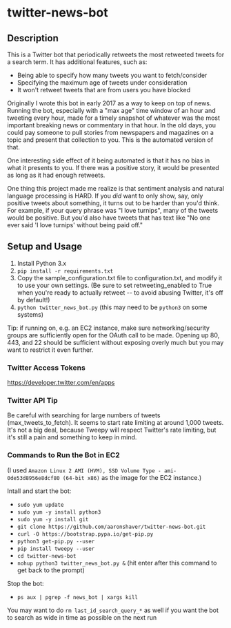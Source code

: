 # twitter-news-bot

## Description

This is a Twitter bot that periodically retweets the most retweeted tweets for a search term. It has additional
features, such as:

* Being able to specify how many tweets you want to fetch/consider
* Specifying the maximum age of tweets under consideration
* It won't retweet tweets that are from users you have blocked

Originally I wrote this bot in early 2017 as a way to keep on top of news. Running the bot, especially with a "max age" time window of an hour and tweeting every hour, made for a timely snapshot of whatever was the most important breaking news or commentary in that hour. In the old days, you could pay someone to pull stories from newspapers and magazines on a topic and present that collection to you. This is the automated version of that.

One interesting side effect of it being automated is that it has no bias in what it presents to you. If there was a positive story, it would be presented as long as it had enough retweets.

One thing this project made me realize is that sentiment analysis and natural language processing is HARD. If you _did_ want to only show, say, only positive tweets about something, it turns out to be harder than you'd think. For example, if your query phrase was "I love turnips", many of the tweets would be positive. But you'd also have tweets that has text like "No one ever said 'I love turnips' without being paid off."

## Setup and Usage

1. Install Python 3.x
2. `pip install -r requirements.txt`
3. Copy the sample_configuration.txt file to configuration.txt, and modify it to use your own settings. (Be sure to set retweeting_enabled to True when you're ready to actually retweet -- to avoid abusing Twitter, it's off by default!)
4. `python twitter_news_bot.py` (this may need to be `python3` on some systems)

Tip: if running on, e.g. an EC2 instance, make sure networking/security groups are sufficiently open for the OAuth
call to be made. Opening up 80, 443, and 22 should be sufficient without exposing overly much but you may want to restrict it even further.

### Twitter Access Tokens

https://developer.twitter.com/en/apps

### Twitter API Tip

Be careful with searching for large numbers of tweets (max_tweets_to_fetch). It seems to start rate limiting at around 1,000 tweets. It's not a big deal, because Tweepy will respect Twitter's rate limiting, but it's still a pain and something to keep in mind.

### Commands to Run the Bot in EC2

(I used `Amazon Linux 2 AMI (HVM), SSD Volume Type - ami-0de53d8956e8dcf80 (64-bit x86)` as the image for the EC2 instance.)

Intall and start the bot:

* `sudo yum update`
* `sudo yum -y install python3`
* `sudo yum -y install git`
* `git clone https://github.com/aaronshaver/twitter-news-bot.git`
* `curl -O https://bootstrap.pypa.io/get-pip.py`
* `python3 get-pip.py --user`
* `pip install tweepy --user`
* `cd twitter-news-bot`
* `nohup python3 twitter_news_bot.py &` (hit enter after this command to get back to the prompt)

Stop the bot:

* `ps aux | pgrep -f news_bot | xargs kill`

You may want to do `rm last_id_search_query_*` as well if you want the bot to search as wide in time as possible on the next run

